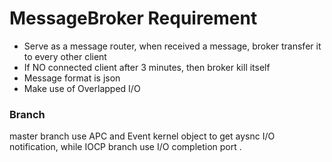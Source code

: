 # MessageBroker Requirement

- Serve as a message router, when received a message, broker transfer it to every other client
- If NO connected client after 3 minutes, then broker kill itself
- Message format is json
- Make use of Overlapped I/O

### Branch

master branch use APC and Event kernel object to get aysnc I/O notification, while IOCP branch use I/O completion port .